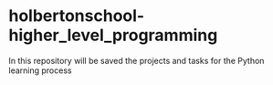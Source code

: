 # holbertonschool-higher_level_programming
In this repository will be saved the projects and tasks for the Python learning process
